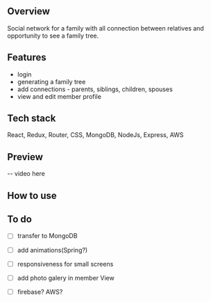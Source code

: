 ## Overview
Social network for a family with all connection between relatives and opportunity to see a family tree.

## Features
- login
- generating a family tree
- add connections - parents, siblings, children, spouses
- view and edit member profile

## Tech stack
React, Redux, Router, CSS,  MongoDB, NodeJs, Express, AWS

## Preview
-- video here

## How to use

## To do
- [ ] transfer to MongoDB
- [ ] add animations(Spring?)
- [ ] responsiveness for small screens
- [ ] add photo galery in member View
- [ ] firebase? AWS?


